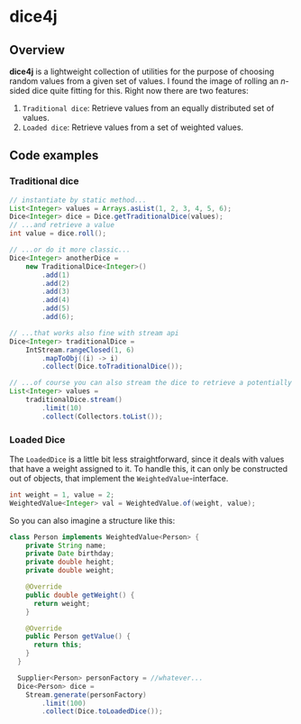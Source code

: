 # dice4j

## Overview
**dice4j** is a lightweight collection of utilities for the purpose of choosing random values from a given set of values. I found the image of rolling an _n_-sided dice quite fitting for this. Right now there are two features:

1. `Traditional dice`: Retrieve values from an equally distributed set of values.
1. `Loaded dice`: Retrieve values from a set of weighted values.

## Code examples
### Traditional dice
```java
// instantiate by static method...
List<Integer> values = Arrays.asList(1, 2, 3, 4, 5, 6);
Dice<Integer> dice = Dice.getTraditionalDice(values);
// ...and retrieve a value
int value = dice.roll();

// ...or do it more classic...
Dice<Integer> anotherDice =
    new TraditionalDice<Integer>()
        .add(1)
        .add(2)
        .add(3)
        .add(4)
        .add(5)
        .add(6);

// ...that works also fine with stream api
Dice<Integer> traditionalDice =
    IntStream.rangeClosed(1, 6)
        .mapToObj((i) -> i)
        .collect(Dice.toTraditionalDice());

// ...of course you can also stream the dice to retrieve a potentially infinite stream of random values
List<Integer> values =
    traditionalDice.stream()
        .limit(10)
        .collect(Collectors.toList());
```
### Loaded Dice
The `LoadedDice` is a little bit less straightforward, since it deals with values that have a weight assigned to it. To handle this, it can only be constructed out of objects, that implement the `WeightedValue`-interface.
```java
int weight = 1, value = 2;
WeightedValue<Integer> val = WeightedValue.of(weight, value);
```
So you can also imagine a structure like this:
```java
class Person implements WeightedValue<Person> {
    private String name;
    private Date birthday;
    private double height;
    private double weight;

    @Override
    public double getWeight() {
      return weight;
    }

    @Override
    public Person getValue() {
      return this;
    }
  }

  Supplier<Person> personFactory = //whatever...
  Dice<Person> dice =
    Stream.generate(personFactory)
        .limit(100)
        .collect(Dice.toLoadedDice());
```
